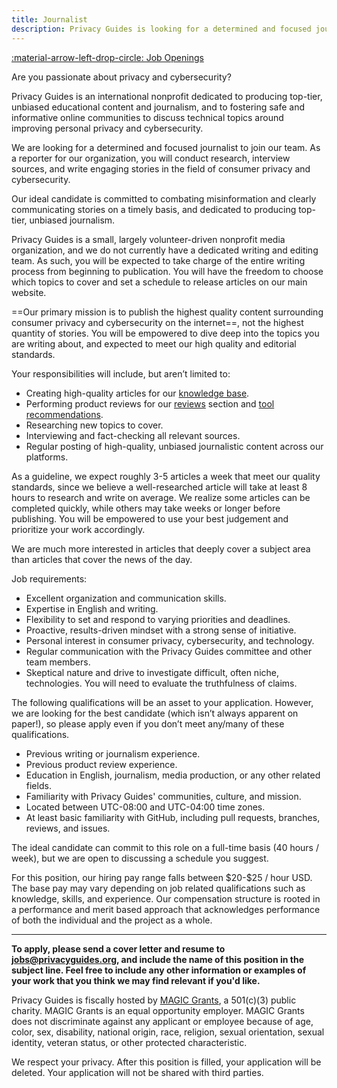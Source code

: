 ```yaml
---
title: Journalist
description: Privacy Guides is looking for a determined and focused journalist to research and write stories from the privacy and cybersecurity space on a regular basis.
---
```


[:material-arrow-left-drop-circle: Job Openings](../jobs.md)

Are you passionate about privacy and cybersecurity?

Privacy Guides is an international nonprofit dedicated to producing top-tier, unbiased educational content and journalism, and to fostering safe and informative online communities to discuss technical topics around improving personal privacy and cybersecurity.

We are looking for a determined and focused journalist to join our team. As a reporter for our organization, you will conduct research, interview sources, and write engaging stories in the field of consumer privacy and cybersecurity.

Our ideal candidate is committed to combating misinformation and clearly communicating stories on a timely basis, and dedicated to producing top-tier, unbiased journalism.

Privacy Guides is a small, largely volunteer-driven nonprofit media organization, and we do not currently have a dedicated writing and editing team. As such, you will be expected to take charge of the entire writing process from beginning to publication. You will have the freedom to choose which topics to cover and set a schedule to release articles on our main website.

==Our primary mission is to publish the highest quality content surrounding consumer privacy and cybersecurity on the internet==, not the highest quantity of stories. You will be empowered to dive deep into the topics you are writing about, and expected to meet our high quality and editorial standards.

Your responsibilities will include, but aren’t limited to:

- Creating high-quality articles for our [knowledge base](../../basics/why-privacy-matters.md).
- Performing product reviews for our [reviews](https://www.privacyguides.org/articles/category/reviews) section and [tool recommendations](../../tools.md).
- Researching new topics to cover.
- Interviewing and fact-checking all relevant sources.
- Regular posting of high-quality, unbiased journalistic content across our platforms.

As a guideline, we expect roughly 3-5 articles a week that meet our quality standards, since we believe a well-researched article will take at least 8 hours to research and write on average. We realize some articles can be completed quickly, while others may take weeks or longer before publishing. You will be empowered to use your best judgement and prioritize your work accordingly.

We are much more interested in articles that deeply cover a subject area than articles that cover the news of the day.

Job requirements:

- Excellent organization and communication skills.
- Expertise in English and writing.
- Flexibility to set and respond to varying priorities and deadlines.
- Proactive, results-driven mindset with a strong sense of initiative.
- Personal interest in consumer privacy, cybersecurity, and technology.
- Regular communication with the Privacy Guides committee and other team members.
- Skeptical nature and drive to investigate difficult, often niche, technologies. You will need to evaluate the truthfulness of claims.

The following qualifications will be an asset to your application. However, we are looking for the best candidate (which isn’t always apparent on paper!), so please apply even if you don’t meet any/many of these qualifications.

- Previous writing or journalism experience.
- Previous product review experience.
- Education in English, journalism, media production, or any other related fields.
- Familiarity with Privacy Guides' communities, culture, and mission.
- Located between UTC-08:00 and UTC-04:00 time zones.
- At least basic familiarity with GitHub, including pull requests, branches, reviews, and issues.

The ideal candidate can commit to this role on a full-time basis (40 hours / week), but we are open to discussing a schedule you suggest.

For this position, our hiring pay range falls between \$20-$25 / hour USD. The base pay may vary depending on job related qualifications such as knowledge, skills, and experience. Our compensation structure is rooted in a performance and merit based approach that acknowledges performance of both the individual and the project as a whole.

---

**To apply, please send a cover letter and resume to <jobs@privacyguides.org>, and include the name of this position in the subject line. Feel free to include any other information or examples of your work that you think we may find relevant if you'd like.**

Privacy Guides is fiscally hosted by [MAGIC Grants](https://magicgrants.org), a 501(c)(3) public charity. MAGIC Grants is an equal opportunity employer. MAGIC Grants does not discriminate against any applicant or employee because of age, color, sex, disability, national origin, race, religion, sexual orientation, sexual identity, veteran status, or other protected characteristic.

We respect your privacy. After this position is filled, your application will be deleted. Your application will not be shared with third parties.
